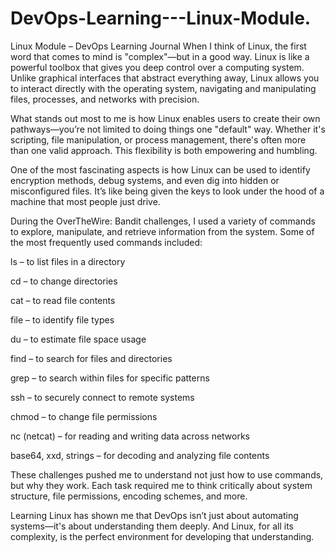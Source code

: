 # DevOps-Learning---Linux-Module.
Linux Module – DevOps Learning Journal
When I think of Linux, the first word that comes to mind is "complex"—but in a good way. Linux is like a powerful toolbox that gives you deep control over a computing system. Unlike graphical interfaces that abstract everything away, Linux allows you to interact directly with the operating system, navigating and manipulating files, processes, and networks with precision.

What stands out most to me is how Linux enables users to create their own pathways—you’re not limited to doing things one "default" way. Whether it's scripting, file manipulation, or process management, there's often more than one valid approach. This flexibility is both empowering and humbling.

One of the most fascinating aspects is how Linux can be used to identify encryption methods, debug systems, and even dig into hidden or misconfigured files. It’s like being given the keys to look under the hood of a machine that most people just drive.

During the OverTheWire: Bandit challenges, I used a variety of commands to explore, manipulate, and retrieve information from the system. Some of the most frequently used commands included:

ls – to list files in a directory

cd – to change directories

cat – to read file contents

file – to identify file types

du – to estimate file space usage

find – to search for files and directories

grep – to search within files for specific patterns

ssh – to securely connect to remote systems

chmod – to change file permissions

nc (netcat) – for reading and writing data across networks

base64, xxd, strings – for decoding and analyzing file contents

These challenges pushed me to understand not just how to use commands, but why they work. Each task required me to think critically about system structure, file permissions, encoding schemes, and more.

Learning Linux has shown me that DevOps isn’t just about automating systems—it's about understanding them deeply. And Linux, for all its complexity, is the perfect environment for developing that understanding.
